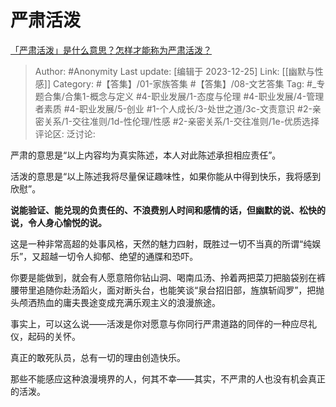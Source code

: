 # 严肃活泼
[「严肃活泼」是什么意思？怎样才能称为严肃活泼？](https://www.zhihu.com/question/22562949/answer/3337180656)

> Author: #Anonymity
> Last update: [编辑于 2023-12-25]
> Link: [[幽默与性感]]
> Category: #【答集】/01-家族答集 #【答集】/08-文艺答集
> Tag: #_专题合集/合集1-概念与定义 #4-职业发展/1-态度与伦理 #4-职业发展/4-管理者素质 #4-职业发展/5-创业 #1-个人成长/3-处世之道/3c-文责意识 #2-亲密关系/1-交往准则/1d-性伦理/性感 #2-亲密关系/1-交往准则/1e-优质选择
> 评论区:
> 泛讨论:

严肃的意思是“以上内容均为真实陈述，本人对此陈述承担相应责任”。

活泼的意思是“以上陈述我将尽量保证趣味性，如果你能从中得到快乐，我将感到欣慰”。

**说能验证、能兑现的负责任的、不浪费别人时间和感情的话，但幽默的说、松快的说，令人身心愉悦的说。**

这是一种非常高超的处事风格，天然的魅力四射，既胜过一切不当真的所谓“纯娱乐”，又超越一切令人抑郁、绝望的通牒和恐吓。

你要是能做到，就会有人愿意陪你钻山洞、喝南瓜汤、拎着两把菜刀把脑袋别在裤腰带里追随你赴汤蹈火，面对断头台，也能笑谈“泉台招旧部，旌旗斩阎罗”，把抛头颅洒热血的庸夫畏途变成充满乐观主义的浪漫旅途。

事实上，可以这么说——活泼是你对愿意与你同行严肃道路的同伴的一种应尽礼仪，起码的关怀。

真正的敢死队员，总有一切的理由创造快乐。

那些不能感应这种浪漫境界的人，何其不幸——其实，不严肃的人也没有机会真正的活泼。
